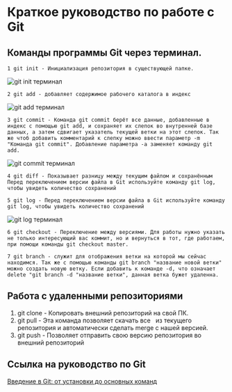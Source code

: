 # Краткое руководство по работе с Git

## Команды программы Git через терминал.
    1 git init - Инициализация репозитория в существующей папке.
![git init терминал](git_init.JPG)

    2 git add - добавляет содержимое рабочего каталога в индекс
![git add терминал](git_add.JPG) 

    3 git commit - Команда git commit берёт все данные, добавленные в индекс с помощью git add, и сохраняет их слепок во внутренней базе данных, а затем сдвигает указатель текущей ветки на этот слепок. Так же чтоб добавить комментарий к слепку можно ввести параметр -m "Команда git commit". Добавление параметра -a заменяет команду git add. 
![git commit терминал](git_commit.JPG)

    4 git diff - Показывает разницу между текущим файлом и сохранённым Перед переключением версии файла в Git используйте команду git log, чтобы увидеть количество сохранений

    5 git log - Перед переключением версии файла в Git используйте команду git log, чтобы увидеть количество сохранений
![git log терминал](git_log.JPG)

    6 git checkout - Переключение между версиями. Для работы нужно указать не только интересующий вас коммит, но и вернуться в тот, где работаем, при помощи команды git checkout master.

    7 git branch - служит для отображения ветки на которой мы сейчас находимся. Так же с помощью команды git branch "название новой ветки" можно создать новую ветку. Если добавить к команде -d, что означает delete "git branch -d "название ветки", данная ветка бужет удаленна.

## Работа с удаленными репозиториями
1. git clone - Копировать внешний репозиторий на свой ПК.
2. git pull - Эта команда позволяет скачать все  
из текущего репозитория и автоматически 
сделать merge с нашей версией.
3. git push - Позволяет отправить свою версию репозитория во 
внешний репозиторий

## Ссылка на руководство по Git
[Введение в Git: от установки до основных команд](https://tproger.ru/translabeginner-git-cheatsheet/?ysclid=l65arovspc810626552) 
